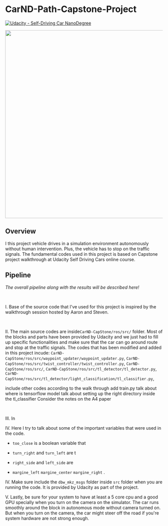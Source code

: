 # CarND-Path-Capstone-Project

[![Udacity - Self-Driving Car NanoDegree](https://s3.amazonaws.com/udacity-sdc/github/shield-carnd.svg)](http://www.udacity.com/drive)



<p align="center">
<img src="mygif.gif" width = "600" />
</p>


Overview
---


I this project vehicle drives in a simulation environment autonomously without human intervention. Plus, the vehicle has to stop on the traffic signals. The fundamental codes used in this project is based on Capstone project walkthrough at Udacity Self Driving Cars online course.


Pipeline
---


*The overall pipeline along with the results will be described here!*

<br>

I. Base of the source code that I've used for this project is inspired by the walkthrough session hosted by Aaron and Steven.


</br>


II. The main source codes are inside```CarND-CapStone/ros/src/``` folder. Most of the blocks and parts have been provided by Udacity and we just had to fill up specific functionalities and make sure that the car can go around route and stop at the traffic signals. The codes that has been modified and added in this project incude: ```CarND-CapStone/ros/src/waypoint_updater/waypoint_updater.py```, ```CarND-CapStone/ros/src/twist_controller/twist_controller.py```, ```CarND-CapStone/ros/src/```, ```CarND-CapStone/ros/src/tl_detector/tl_detector.py```, ```CarND-CapStone/ros/src/tl_detector/light_classification/tl_classifier.py```, 


include other codes according to the walk through
add train.py
talk about where is tensorflow model
talk about setting up the right directory inside the tl_classifier
Consider the notes on the A4 paper


</br>

III. In 


IV. Here I try to talk about some of the important variables that were used in the code.

- ```too_close``` is a boolean variable that

- ```turn_right``` and ```turn_left``` are t

- ```right_side``` and ```left_side``` are  

- ```margine_left``` ```margine_center``` ```margine_right``` . 

IV. Make sure include the ```dbw_mkz_msgs``` folder inside ```src``` folder when you are running the code. It is provided by Udacity as part of the project.

V. Lastly, be sure for your system to have at least a 5 core cpu and a good GPU specially when you turn on the camera on the simulator. The car runs smoothly around the block in autonomous mode without camera turned on. But when you turn on the camera, the car might steer off the road if you're system hardware are not strong enough.  

</br>
<br></br>